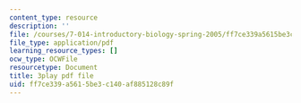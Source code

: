 ```yaml
---
content_type: resource
description: ''
file: /courses/7-014-introductory-biology-spring-2005/ff7ce339a5615be3c140af885128c89f_SGHx6jKvxr8.pdf
file_type: application/pdf
learning_resource_types: []
ocw_type: OCWFile
resourcetype: Document
title: 3play pdf file
uid: ff7ce339-a561-5be3-c140-af885128c89f
---
```

